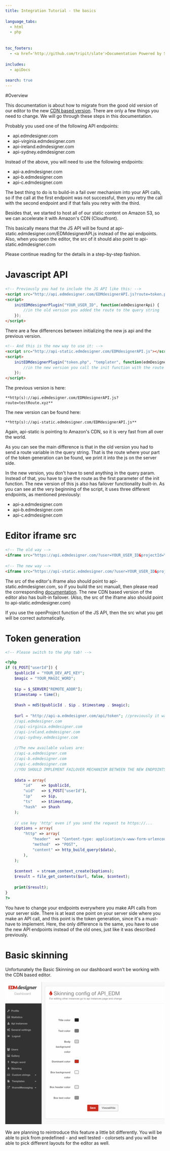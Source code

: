```yaml
---
title: Integration Tutorial - the basics

language_tabs:
  - html
  - php


toc_footers:
  - <a href='http://github.com/tripit/slate'>Documentation Powered by Slate</a>

includes:
  - apiDocs

search: true
---
```


#Overview

This documentation is about how to migrate from the good old version of our editor to the new [CDN based version](http://edmdesigner.com/blog/update-edmdesigner-uses-amazon-cloudfront). There are only a few things you need to change. We will go through these steps in this documentation.

Probably you used one of the following API endpoints:

 - api.edmdesigner.com
 - api-virginia.edmdesigner.com
 - api-ireland.edmdesigner.com
 - api-sydney.edmdesigner.com

Instead of the above, you will need to use the following endpoints:

 - api-a.edmdesigner.com
 - api-b.edmdesigner.com
 - api-c.edmdesigner.com

The best thing to do is to build-in a fail over mechanism into your API calls, so if the call at the first endpoint was not successful, then you retry the call with the second endpoint and if that fails you retry with the third.

Besides that, we started to host all of our static content on Amazon S3, so we can accelerate it with Amazon's CDN (Cloudfront).

This basically means that the JS API will be found at api-static.edmdesigner.com/EDMdesignerAPI.js instead of the api endpoints. Also, when you open the editor, the src of it should also point to api-static.edmdesigner.com

Please continue reading for the details in a step-by-step fashion.



# Javascript API

```html
<!-- Previously you had to include the JS API like this: -->
<script src="http://api.edmdesigner.com/EDMdesignerAPI.js?route=token.php"></script>
<script>
	initEDMdesignerPlugin("YOUR_USER_ID", function(edmDesignerApi) {
		//in the old version you added the route to the query string
	});
</script>
```

There are a few differences between initializing the new js api and the previous version.

```html
<!-- And this is the new way to use it: -->
<script src="http://api-static.edmdesigner.com/EDMdesignerAPI.js"></script>
<script>
	initEDMdesignerPlugin("token.php", "templater", function(edmDesignerApi) {
		//in the new version you call the init function with the route as the first param
	});
</script>

```

The previous version is here:

	**http(s)://api.edmdesigner.com/EDMdesignerAPI.js?route=testRoute.xyz**

The new version can be found here:

	**http(s)://api-static.edmdesigner.com/EDMdesignerAPI.js**

Again, api-static is pointing to Amazon's CDN, so it is very fast from all over the world.


As you can see the main difference is that in the old version you had to send a route variable in the query string. That is the route where your part of the token generation can be found, we print it into the js on the server side.

In the new version, you don't have to send anything in the query param. Instead of that, you have to give the route as the first parameter of the init function. The new version of this js also has failover functionality built-in. As you can see at the very beginning of the script, it uses three different endpoints, as mentioned previously:

 - api-a.edmdesigner.com
 - api-b.edmdesigner.com
 - api-c.edmdesigner.com




# Editor iframe src

```html
<!-- The old way -->
<iframe src="https://api.edmdesigner.com/?user=YOUR_USER_ID&projectId=YOUR_PROJECT_ID&token=YOUR_TOKEN&language=en&autosave=1000"></iframe>

<!-- The new way -->
<iframe src="https://api-static.edmdesigner.com/?user=YOUR_USER_ID&projectId=YOUR_PROJECT_ID&token=YOUR_TOKEN&language=en&autosave=1000"></iframe>
```

The src of the editor's iframe also should point to api-static.edmdesigner.com, so if you build the src manuall, then please read the corresponding [documentation](./index.html#editor-iframe). The new CDN based version of the editor also has built-in failover.
(Also, the src of the iframe also should point to api-static.edmdesigner.com)

If you use the openProject function of the JS API, then the src what you get will be correct automatically.




# Token generation

```html
<!-- Please switch to the php tab! -->
```

```php
<?php
if ($_POST["userId"]) {
	$publicId = "YOUR_DEV_API_KEY";
	$magic = "YOUR_MAGIC_WORD";

	$ip = $_SERVER["REMOTE_ADDR"];
	$timestamp = time();

	$hash = md5($publicId . $ip . $timestamp . $magic);

	$url = "http://api-a.edmdesigner.com/api/token"; //previously it was one of the following values:
	//api.edmdesigner.com
	//api-virginia.edmdesigner.com
	//api-ireland.edmdesigner.com
	//api-sydney.edmdesigner.com

	//The new available values are:
	//api-a.edmdesigner.com
	//api-b.edmdesigner.com
	//api-c.edmdesigner.com
	//YOU SHOULD IMPLEMENT FAILOVER MECHANISM BETWEEN THE NEW ENDPOINTS IN PRODUCTION!

	$data = array(
		"id"	=> $publicId,
		"uid"	=> $_POST["userId"],
		"ip"	=> $ip,
		"ts"	=> $timestamp,
		"hash"	=> $hash
	);

	// use key 'http' even if you send the request to https://...
	$options = array(
	    "http" => array(
	        "header"  => "Content-type: application/x-www-form-urlencoded\r\n",
	        "method"  => "POST",
	        "content" => http_build_query($data),
	    ),
	);

	$context  = stream_context_create($options);
	$result = file_get_contents($url, false, $context);

	print($result);
}
?>
```

You have to change your endpoints everywhere you make API calls from your server side. There is at least one point on your server side where you make an API call, and this point is the token generation, since it's a must-have to implement. Here, the only difference is the same, you have to use the new API endpoints instead of the old ones, just like it was described previously.

# Basic skinning

Unfortunately the Basic Skinning on our dashboard won't be working with the CDN based editor.

<a href="./images/dashboard05.png" target="_blank"><img src="./images/dashboard05.png" /></a>

We are planning to reintroduce this feature a little bit differently. You will be able to pick from predefined - and well tested - colorsets and you will be able to pick different layouts for the editor as well.

